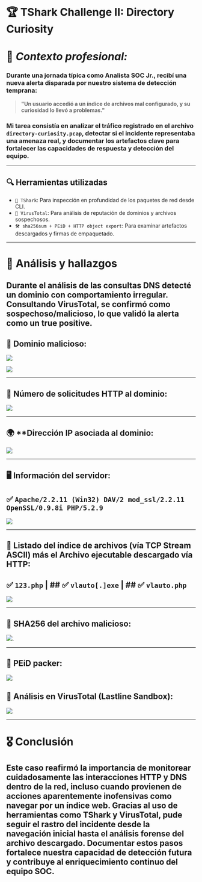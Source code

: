 # 🏆 TShark Challenge II: Directory Curiosity

# 📍 *Contexto profesional:*

### Durante una jornada típica como Analista SOC Jr., recibí una nueva alerta disparada por nuestro sistema de detección temprana:  
> **"Un usuario accedió a un índice de archivos mal configurado, y su curiosidad lo llevó a problemas."**  

### Mi tarea consistía en analizar el tráfico registrado en el archivo `directory-curiosity.pcap`, detectar si el incidente representaba una amenaza real, y documentar los artefactos clave para fortalecer las capacidades de respuesta y detección del equipo.

---

## 🔍 Herramientas utilizadas

- `📡 TShark`: Para inspección en profundidad de los paquetes de red desde CLI.
- `🧪 VirusTotal`: Para análisis de reputación de dominios y archivos sospechosos.
- `🛠️ sha256sum + PEiD + HTTP object export`: Para examinar artefactos descargados y firmas de empaquetado.

---

# 🧩 Análisis y hallazgos
## Durante el análisis de las consultas DNS detecté un dominio con comportamiento irregular. Consultando VirusTotal, se confirmó como **sospechoso/malicioso**, lo que validó la alerta como un **true positive**.

## 🔗 Dominio malicioso:  
![](https://raw.githubusercontent.com/JoshKxng/SOC-Analyst-TryHackMe/refs/heads/main/imagenes/T-Shark%202/Directory%201.png)

![](https://raw.githubusercontent.com/JoshKxng/SOC-Analyst-TryHackMe/refs/heads/main/imagenes/T-Shark%202/Directory%202.png)

---

## 📨 Número de solicitudes HTTP al dominio:
![](https://raw.githubusercontent.com/JoshKxng/SOC-Analyst-TryHackMe/refs/heads/main/imagenes/T-Shark%202/Directory%204.png)

---

## 🌍 **Dirección IP asociada al dominio: 
![](https://raw.githubusercontent.com/JoshKxng/SOC-Analyst-TryHackMe/refs/heads/main/imagenes/T-Shark%202/Directory%205.png)

---

## 🖥️ Información del servidor:  
## ✅ `Apache/2.2.11 (Win32) DAV/2 mod_ssl/2.2.11 OpenSSL/0.9.8i PHP/5.2.9`  
![](https://raw.githubusercontent.com/JoshKxng/SOC-Analyst-TryHackMe/refs/heads/main/imagenes/T-Shark%202/Directory%206.png)

---

## 📂 Listado del índice de archivos (vía TCP Stream ASCII) más el Archivo ejecutable descargado vía HTTP:  
## ✅ `123.php` | ## ✅ `vlauto[.]exe` | ## ✅ `vlauto.php`

![](https://raw.githubusercontent.com/JoshKxng/SOC-Analyst-TryHackMe/refs/heads/main/imagenes/T-Shark%202/Directory%207.png)

---

## 🔐 SHA256 del archivo malicioso:
![](https://raw.githubusercontent.com/JoshKxng/SOC-Analyst-TryHackMe/refs/heads/main/imagenes/T-Shark%202/Directory%208-A.png).

---

## 🧬 **PEiD packer:**  
![](https://raw.githubusercontent.com/JoshKxng/SOC-Analyst-TryHackMe/refs/heads/main/imagenes/T-Shark%202/pEid%20Packer.png)

## 🧫 Análisis en VirusTotal (Lastline Sandbox): 
![](https://raw.githubusercontent.com/JoshKxng/SOC-Analyst-TryHackMe/refs/heads/main/imagenes/T-Shark%202/Directory%209.png)

---

# 🎖️ Conclusión

## Este caso reafirmó la importancia de monitorear cuidadosamente las interacciones HTTP y DNS dentro de la red, incluso cuando provienen de acciones aparentemente inofensivas como navegar por un índice web. Gracias al uso de herramientas como **TShark** y **VirusTotal**, pude seguir el rastro del incidente desde la navegación inicial hasta el análisis forense del archivo descargado. Documentar estos pasos fortalece nuestra capacidad de detección futura y contribuye al enriquecimiento continuo del equipo SOC.

